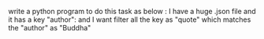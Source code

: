 write a python program to do this task  as below : 
I have a huge .json file and it has a key "author": and I want filter all the key as "quote" which matches the "author" as "Buddha"

